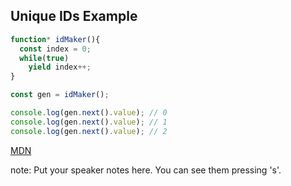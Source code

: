 ##  Unique IDs Example

```javascript
function* idMaker(){
  const index = 0;
  while(true)
    yield index++;
}

const gen = idMaker();

console.log(gen.next().value); // 0
console.log(gen.next().value); // 1
console.log(gen.next().value); // 2
```

[MDN](https://developer.mozilla.org/en-US/docs/Web/JavaScript/Guide/Iterators_and_Generators)


note:
    Put your speaker notes here.
    You can see them pressing 's'.
